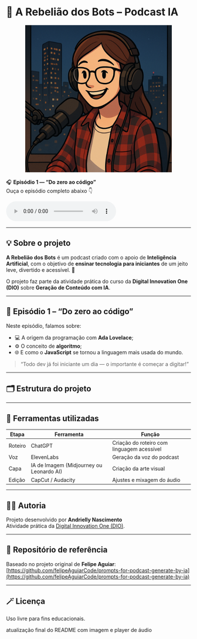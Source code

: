 # 🤖 A Rebelião dos Bots – Podcast IA

<p align="center">
  <img src="assets/capa_episodio1.png" alt="Capa do podcast A Rebelião dos Bots" width="400px">
</p>

🎧 **Episódio 1 — “Do zero ao código”**  
Ouça o episódio completo abaixo 👇  

<audio controls>
  <source src="output/episodio1_audio_final.mp3" type="audio/mpeg">
</audio>

---

## 💡 Sobre o projeto

**A Rebelião dos Bots** é um podcast criado com o apoio de **Inteligência Artificial**, com o objetivo de **ensinar tecnologia para iniciantes** de um jeito leve, divertido e acessível. 🚀  

O projeto faz parte da atividade prática do curso da **Digital Innovation One (DIO)** sobre **Geração de Conteúdo com IA**.

---

## 🧠 Episódio 1 – “Do zero ao código”

Neste episódio, falamos sobre:
- 💻 A origem da programação com **Ada Lovelace**;  
- ⚙️ O conceito de **algoritmo**;  
- 🌐 E como o **JavaScript** se tornou a linguagem mais usada do mundo.  

> “Todo dev já foi iniciante um dia — o importante é começar a digitar!”

---

## 🗂️ Estrutura do projeto


---

## 🧩 Ferramentas utilizadas

| Etapa | Ferramenta | Função |
|-------|-------------|--------|
| Roteiro | ChatGPT | Criação do roteiro com linguagem acessível |
| Voz | ElevenLabs | Geração da voz do podcast |
| Capa | IA de Imagem (Midjourney ou Leonardo AI) | Criação da arte visual |
| Edição | CapCut / Audacity | Ajustes e mixagem do áudio |

---

## 👩‍💻 Autoria
Projeto desenvolvido por **Andrielly Nascimento**  
Atividade prática da [Digital Innovation One (DIO)](https://web.dio.me).

---

## 🔗 Repositório de referência
Baseado no projeto original de **Felipe Aguiar**:  
[https://github.com/felipeAguiarCode/prompts-for-podcast-generate-by-ia](https://github.com/felipeAguiarCode/prompts-for-podcast-generate-by-ia)

---

## 🪄 Licença
Uso livre para fins educacionais.


atualização final do README com imagem e player de áudio

